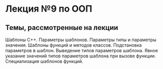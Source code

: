 # Лекция №9 по ООП

## Темы, рассмотренные на лекции

Шаблоны С++. Параметры шаблонов. Параметры типы и параметры значения. Шаблоны функций и методов классов. Подстановка параметров в шаблон. Выведение типов параметров шаблона. Явное указание значений типов параметров шаблона при вызове функции. Специализация шаблонов функций.